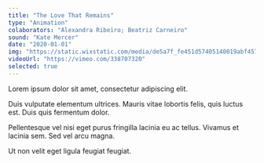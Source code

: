 ```yaml
---
title: "The Love That Remains"
type: "Animation"
colaborators: "Alexandra Ribeiro; Beatriz Carneiro"
sound: "Kate Mercer"
date: "2020-01-01"
img: "https://static.wixstatic.com/media/de5a7f_fe451d57405140019abf4575ef68989f~mv2.gif"
videoUrl: "https://vimeo.com/338707320"
selected: true
---
```

Lorem ipsum dolor sit amet, consectetur adipiscing elit.

Duis vulputate elementum ultrices. Mauris vitae lobortis felis, quis luctus est. Duis quis fermentum dolor. 

Pellentesque vel nisi eget purus fringilla lacinia eu ac tellus. Vivamus et lacinia sem. Sed vel arcu magna. 

Ut non velit eget ligula feugiat feugiat.